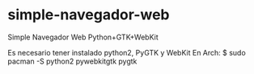 simple-navegador-web
====================

Simple Navegador Web Python+GTK+WebKit

Es necesario tener instalado python2, PyGTK y WebKit
En Arch:
$ sudo pacman -S python2 pywebkitgtk pygtk
